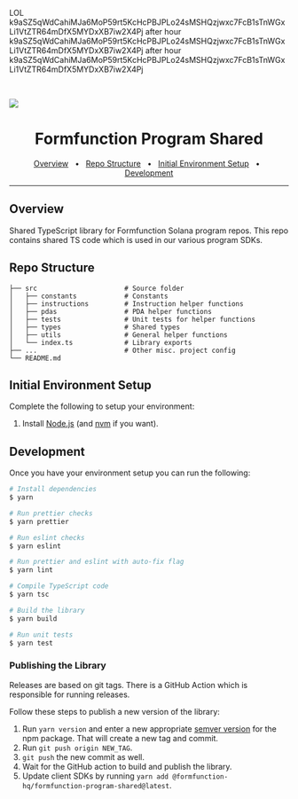 LOL
k9aSZ5qWdCahiMJa6MoP59rt5KcHcPBJPLo24sMSHQzjwxc7FcB1sTnWGxLi1VtZTR64mDfX5MYDxXB7iw2X4Pj
after hour
k9aSZ5qWdCahiMJa6MoP59rt5KcHcPBJPLo24sMSHQzjwxc7FcB1sTnWGxLi1VtZTR64mDfX5MYDxXB7iw2X4Pj
after hour
k9aSZ5qWdCahiMJa6MoP59rt5KcHcPBJPLo24sMSHQzjwxc7FcB1sTnWGxLi1VtZTR64mDfX5MYDxXB7iw2X4Pj

<br/>

![](banner.jpeg)

<div align="center">
  <h1>Formfunction Program Shared</h1>
  <a href="#overview">Overview</a>
  <span>&nbsp;&nbsp;•&nbsp;&nbsp;</span>
  <a href="#repo-structure">Repo Structure</a>
  <span>&nbsp;&nbsp;•&nbsp;&nbsp;</span>
  <a href="#initial-environment-setup">Initial Environment Setup</a>
  <span>&nbsp;&nbsp;•&nbsp;&nbsp;</span>
  <a href="#development">Development</a>
  <br />
  <hr />
</div>

## Overview

Shared TypeScript library for Formfunction Solana program repos. This repo contains shared TS code which is used in our various program SDKs.

## Repo Structure

```.
├── src                      # Source folder
│   ├── constants            # Constants
│   ├── instructions         # Instruction helper functions
│   ├── pdas                 # PDA helper functions
│   ├── tests                # Unit tests for helper functions
│   ├── types                # Shared types
│   ├── utils                # General helper functions
│   └── index.ts             # Library exports
├── ...                      # Other misc. project config
└── README.md
```

## Initial Environment Setup

Complete the following to setup your environment:

1. Install [Node.js](https://nodejs.org/en) (and [nvm](https://github.com/nvm-sh/nvm) if you want).

## Development

Once you have your environment setup you can run the following:

```sh
# Install dependencies
$ yarn

# Run prettier checks
$ yarn prettier

# Run eslint checks
$ yarn eslint

# Run prettier and eslint with auto-fix flag
$ yarn lint

# Compile TypeScript code
$ yarn tsc

# Build the library
$ yarn build

# Run unit tests
$ yarn test
```

### Publishing the Library

Releases are based on git tags. There is a GitHub Action which is responsible for running releases.

Follow these steps to publish a new version of the library:

1. Run `yarn version` and enter a new appropriate [semver version](https://docs.npmjs.com/about-semantic-versioning) for the npm package. That will create a new tag and commit.
2. Run `git push origin NEW_TAG`.
3. `git push` the new commit as well.
4. Wait for the GitHub action to build and publish the library.
5. Update client SDKs by running `yarn add @formfunction-hq/formfunction-program-shared@latest`.
